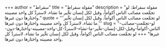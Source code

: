 +++
author = "سقراط"
title = "مقولة سقراط"
description = "مقولة سقراط: لو تجمَّعت مصائب الناس أكواماً، وقيل لكل إنسان تخَّير ما تشاء، لاستردَّ كل واحد مصيبته واختارها دون غيرها."
quote = '''لو تجمَّعت مصائب الناس أكواماً، وقيل لكل إنسان تخَّير ما تشاء، لاستردَّ كل واحد مصيبته واختارها دون غيرها.''' 
slug = "لو-تجمَّعت-مصائب-الناس-أكواماً-وقيل-لكل-إنسان-تخَّير-ما-تشاء-لاستردَّ-كل-واحد-مصيبته-واختارها-دون-غيرها"
+++
لو تجمَّعت مصائب الناس أكواماً، وقيل لكل إنسان تخَّير ما تشاء، لاستردَّ كل واحد مصيبته واختارها دون غيرها.
